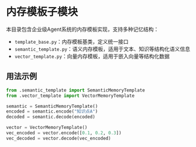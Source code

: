 # 内存模板子模块

本目录包含企业级Agent系统的内存模板实现，支持多种记忆结构：

- `template_base.py`：内存模板基类，定义统一接口
- `semantic_template.py`：语义内存模板，适用于文本、知识等结构化语义信息
- `vector_template.py`：向量内存模板，适用于嵌入向量等结构化数据

## 用法示例

```python
from .semantic_template import SemanticMemoryTemplate
from .vector_template import VectorMemoryTemplate

semantic = SemanticMemoryTemplate()
encoded = semantic.encode("知识点A")
decoded = semantic.decode(encoded)

vector = VectorMemoryTemplate()
vec_encoded = vector.encode([0.1, 0.2, 0.3])
vec_decoded = vector.decode(vec_encoded)
``` 